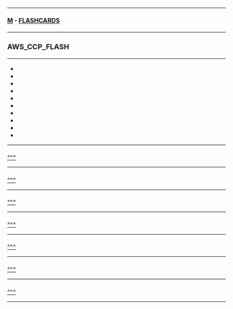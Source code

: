 
---

#### [M](https://github.com/ttltrk/TTT/blob/master/menu.md) - [FLASHCARDS](https://github.com/ttltrk/TTT/tree/master/FLASHCARDS/FLASHCARDS.md)

---

### AWS_CCP_FLASH

---

* [](#)
* [](#)
* [](#)
* [](#)
* [](#)
* [](#)
* [](#)
* [](#)
* [](#)
* [](#)

---

####

[^^^](#AWS_CCP_FLASH)

---

####

[^^^](#AWS_CCP_FLASH)

---

####

[^^^](#AWS_CCP_FLASH)

---

####

[^^^](#AWS_CCP_FLASH)

---

####

[^^^](#AWS_CCP_FLASH)

---

####

[^^^](#AWS_CCP_FLASH)

---

####

[^^^](#AWS_CCP_FLASH)

---
